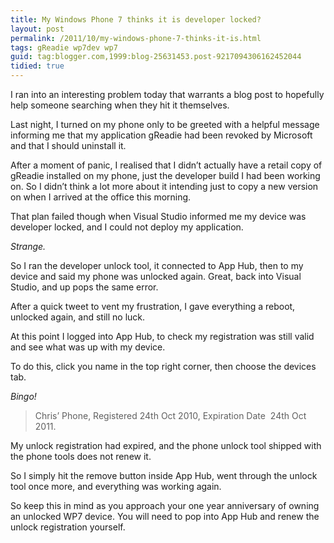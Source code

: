 ```yaml
---
title: My Windows Phone 7 thinks it is developer locked?
layout: post
permalink: /2011/10/my-windows-phone-7-thinks-it-is.html
tags: gReadie wp7dev wp7
guid: tag:blogger.com,1999:blog-25631453.post-9217094306162452044
tidied: true
---
```


I ran into an interesting problem today that warrants a blog post to hopefully help someone searching when they hit it themselves.  
  
Last night, I turned on my phone only to be greeted with a helpful message informing me that my application gReadie had been revoked by Microsoft and that I should uninstall it.  
  
<!-- more -->
  
After a moment of panic, I realised that I didn’t actually have a retail copy of gReadie installed on my phone, just the developer build I had been working on. So I didn’t think a lot more about it intending just to copy a new version on when I arrived at the office this morning.  
  
That plan failed though when Visual Studio informed me my device was developer locked, and I could not deploy my application.  
  
_Strange._  
  
So I ran the developer unlock tool, it connected to App Hub, then to my device and said my phone was unlocked again. Great, back into Visual Studio, and up pops the same error.  
  
After a quick tweet to vent my frustration, I gave everything a reboot, unlocked again, and still no luck.  
  
At this point I logged into App Hub, to check my registration was still valid and see what was up with my device.   
  
To do this, click you name in the top right corner, then choose the devices tab.  
  
_Bingo!_  
  
> Chris’ Phone, Registered 24th Oct 2010, Expiration Date  24th Oct 2011.  
  
My unlock registration had expired, and the phone unlock tool shipped with the phone tools does not renew it.  
  
So I simply hit the remove button inside App Hub, went through the unlock tool once more, and everything was working again.  
  
So keep this in mind as you approach your one year anniversary of owning an unlocked WP7 device. You will need to pop into App Hub and renew the unlock registration yourself.  
  
